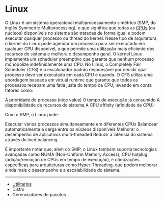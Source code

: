 # Linux

O Linux é um sistema operacional multiprocessamento simétrico (SMP, do inglês Symmetric Multiprocessing), o que significa que todas as [CPUs](../hardware/CPU.md) (ou núcleos) disponíveis no sistema são tratadas de forma igual e podem executar qualquer processo ou thread do kernel.
Nesse tipo de arquitetura, o kernel do Linux pode agendar um processo para ser executado em qualquer CPU disponível, o que permite uma utilização mais eficiente dos recursos do sistema e melhora o desempenho geral. O kernel Linux implementa um scheduler preemptivo que garante que nenhum processo monopolize indefinidamente uma CPU.
No Linux, o Completely Fair Scheduler (CFS) é o escalonador padrão responsável por decidir qual processo deve ser executado em cada CPU e quando. O CFS utiliza uma abordagem baseada em virtual runtime que garante que todos os processos recebam uma fatia justa do tempo de CPU, levando em conta fatores como:

A prioridade do processo (nice value)
O tempo de execução já consumido
A disponibilidade de recursos do sistema
A CPU affinity (afinidade de CPU)

Com o SMP, o Linux pode:

Executar vários processos simultaneamente em diferentes CPUs
Balancear automaticamente a carga entre os núcleos disponíveis
Melhorar o desempenho de aplicativos multi-threaded
Reduzir a latência do sistema através do load balancing

É importante notar que, além do SMP, o Linux também suporta tecnologias avançadas como NUMA (Non-Uniform Memory Access), CPU hotplug (adição/remoção de CPUs em tempo de execução), e otimizações específicas para arquiteturas como Hyper-Threading, que podem melhorar ainda mais o desempenho e a escalabilidade do sistema.

---

- [Utilitarios](./utilities.md)
- Distro
- Gerenciadores de pacotes